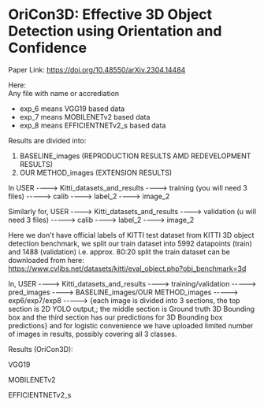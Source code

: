 # OriCon3D: Effective 3D Object Detection using Orientation and Confidence

Paper Link: https://doi.org/10.48550/arXiv.2304.14484

Here:\
Any file with name or accrediation
- exp_6 means VGG19 based data
- exp_7 means MOBILENETv2  based data
- exp_8 means EFFICIENTNETv2_s   based data




Results are divided into:
1. BASELINE_images (REPRODUCTION RESULTS AMD REDEVELOPMENT RESULTS)
2. OUR METHOD_images (EXTENSION RESULTS)






In USER ----> Kitti_datasets_and_results ----> training (you will need 3 files)   -----> calib
                                                                                  ----> label_2
                                                                                  ----> image_2


Similarly for, USER ----> Kitti_datasets_and_results ----> validation (u will need 3 files) -----> calib
                                                                                            ----> label_2
                                                                                            ----> image_2


Here we don't have official labels of KITTI test dataset from KITTI 3D object detection benchmark, we split our train dataset into 5992 datapoints (train) and 1488 (validation) i.e. approx. 80:20 split the train dataset can be downloaded from here: https://www.cvlibs.net/datasets/kitti/eval_object.php?obj_benchmark=3d

In,  USER ----> Kitti_datasets_and_results ----> training/validation -----> pred_images ----> BASELINE_images/OUR METHOD_images -----> exp6/exp7/exp8 -----> {each image is divided into 3 sections, the top section is 2D YOLO output,; the middle section is Ground truth 3D Bounding box and the third section has our predictions for 3D Bounding box predictions} and for logistic convenience we have uploaded limited number of images in results, possibly covering all 3 classes.


Results (OriCon3D):

VGG19

MOBILENETv2

EFFICIENTNETv2_s


